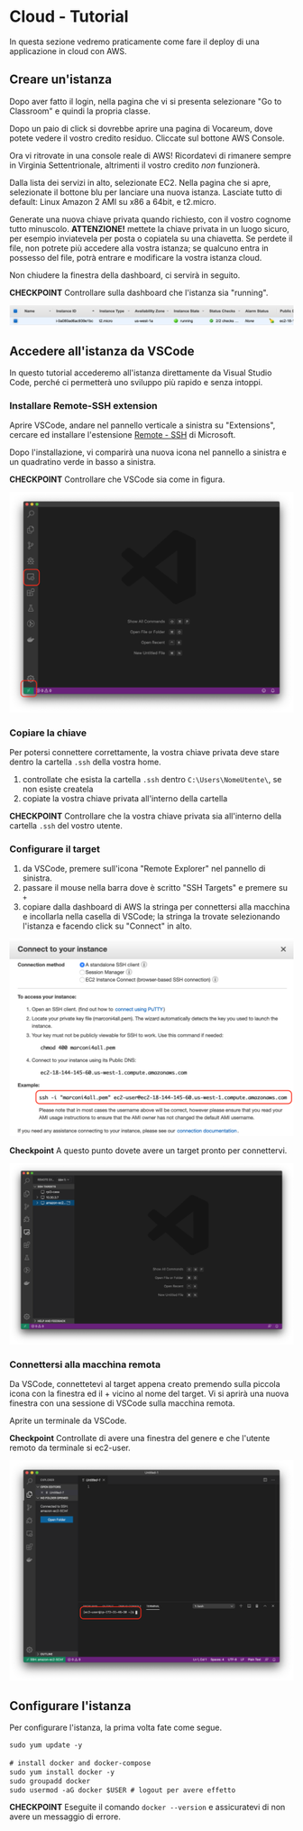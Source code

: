 # Cloud - Tutorial

In questa sezione vedremo praticamente come fare il deploy di una applicazione in cloud con AWS.

## Creare un'istanza
Dopo aver fatto il login, nella pagina che vi si presenta selezionare "Go to Classroom" e quindi la propria classe.

Dopo un paio di click si dovrebbe aprire una pagina di Vocareum, dove potete vedere il vostro credito residuo. Cliccate sul bottone AWS Console.

Ora vi ritrovate in una console reale di AWS! Ricordatevi di rimanere sempre in Virginia Settentrionale, altrimenti il vostro credito _non_ funzionerà.

Dalla lista dei servizi in alto, selezionate EC2. Nella pagina che si apre, selezionate il bottone blu per lanciare una nuova istanza. Lasciate tutto di default: Linux Amazon 2 AMI su x86 a 64bit, e t2.micro.

Generate una nuova chiave privata quando richiesto, con il vostro cognome tutto minuscolo. **ATTENZIONE!** mettete la chiave privata in un luogo sicuro, per esempio inviatevela per posta o copiatela su una chiavetta. Se perdete il file, non potrete più accedere alla vostra istanza; se qualcuno entra in possesso del file, potrà entrare e modificare la vostra istanza cloud.

Non chiudere la finestra della dashboard, ci servirà in seguito.

**CHECKPOINT**
Controllare sulla dashboard che l'istanza sia "running".

<p class="centered img-container">
<img class="centered w80p" title="EC2 running" alt="EC2 running" src="assets/ec2-running.png">
</p>


## Accedere all'istanza da VSCode
In questo tutorial accederemo all'istanza direttamente da Visual Studio Code, perché ci permetterà uno sviluppo più rapido e senza intoppi.

### Installare Remote-SSH extension
Aprire VSCode, andare nel pannello verticale a sinistra su "Extensions", cercare ed installare l'estensione [Remote - SSH](https://marketplace.visualstudio.com/items?itemName=ms-vscode-remote.remote-ssh) di Microsoft.

Dopo l'installazione, vi comparirà una nuova icona nel pannello a sinistra e un quadratino verde in basso a sinistra.

**CHECKPOINT**
Controllare che VSCode sia come in figura.

<p class="centered img-container">
<img class="centered w80p" title="Remote-SSH" alt="Remote-SSH" src="assets/vscode-ssh.png">
</p>

### Copiare la chiave
Per potersi connettere correttamente, la vostra chiave privata deve stare dentro la cartella `.ssh` della vostra home.

1. controllate che esista la cartella `.ssh` dentro `C:\Users\NomeUtente\`, se non esiste createla
2. copiate la vostra chiave privata all'interno della cartella

**CHECKPOINT**
Controllare che la vostra chiave privata sia all'interno della cartella `.ssh` del vostro utente.


### Configurare il target

1. da VSCode, premere sull'icona "Remote Explorer" nel pannello di sinistra.
2. passare il mouse nella barra dove è scritto "SSH Targets" e premere su `+`
3. copiare dalla dashboard di AWS la stringa per connettersi alla macchina e incollarla nella casella di VSCode; la stringa la trovate selezionando l'istanza e facendo click su "Connect" in alto.

<p class="centered img-container">
<img class="centered w80p" title="Remote-SSH" alt="Remote-SSH" src="assets/ec2-connect.png">
</p>

**Checkpoint**
A questo punto dovete avere un target pronto per connettervi.

<p class="centered img-container">
<img class="centered w80p" title="Remote-SSH" alt="Remote-SSH" src="assets/vscode-target.png">
</p>


### Connettersi alla macchina remota
Da VSCode, connettetevi al target appena creato premendo sulla piccola icona con la finestra ed il + vicino al nome del target. Vi si aprirà una nuova finestra con una sessione di VSCode sulla macchina remota.

Aprite un terminale da VSCode.

**Checkpoint**
Controllate di avere una finestra del genere e che l'utente remoto da terminale si ec2-user.

<p class="centered img-container">
<img class="centered w80p" title="Remote-SSH" alt="Remote-SSH" src="assets/vscode-remote.png">
</p>


## Configurare l'istanza
Per configurare l'istanza, la prima volta fate come segue.

```
sudo yum update -y

# install docker and docker-compose
sudo yum install docker -y
sudo groupadd docker
sudo usermod -aG docker $USER # logout per avere effetto
```

**CHECKPOINT** Eseguite il comando `docker --version` e assicuratevi di non avere un messaggio di errore.

